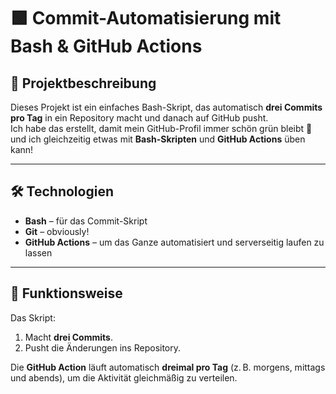 # 🟩 Commit-Automatisierung mit Bash & GitHub Actions

## 📖 Projektbeschreibung

Dieses Projekt ist ein einfaches Bash-Skript, das automatisch **drei Commits pro Tag** in ein Repository macht und danach auf GitHub pusht.  
Ich habe das erstellt, damit mein GitHub-Profil immer schön grün bleibt 🌱 und ich gleichzeitig etwas mit **Bash-Skripten** und **GitHub Actions** üben kann!

---

## 🛠️ Technologien

- **Bash** – für das Commit-Skript  
- **Git** – obviously!  
- **GitHub Actions** – um das Ganze automatisiert und serverseitig laufen zu lassen  

---

## 🚀 Funktionsweise

Das Skript:
1. Macht **drei Commits**.  
2. Pusht die Änderungen ins Repository.  

Die **GitHub Action** läuft automatisch **dreimal pro Tag** (z. B. morgens, mittags und abends), um die Aktivität gleichmäßig zu verteilen.
